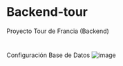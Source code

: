 # Backend-tour
Proyecto Tour de Francia (Backend)
#
Configuración Base de Datos 
![image](https://user-images.githubusercontent.com/106001562/187307215-d1b40cc0-0978-4801-a8b5-4e723121e117.png)
